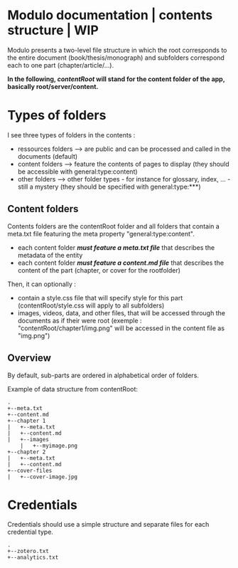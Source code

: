 Modulo documentation | contents structure | WIP
=================


Modulo presents a two-level file structure in which the root corresponds to the entire document (book/thesis/monograph) and subfolders correspond each to one part (chapter/article/...).


**In the following, *contentRoot* will stand for the content folder of the app, basically root/server/content.**

# Types of folders

I see three types of folders in the contents :
* ressources folders --> are public and can be processed and called in the documents (default)
* content folders --> feature the contents of pages to display (they should be accessible with general:type:content)
* other folders --> other folder types - for instance for glossary, index, ... - still a mystery (they should be specified with general:type:***)


## Content folders

Contents folders are the contentRoot folder and all folders that contain a meta.txt file featuring the meta property "general:type:content".

* each content folder ***must feature a meta.txt file*** that describes the metadata of the entity
* each content folder ***must feature a content.md file*** that describes the content of the part (chapter, or cover for the rootfolder)

Then, it can optionally :

* contain a style.css file that will specify style for this part (contentRoot/style.css will apply to all subfolders)
* images, videos, data, and other files, that will be accessed through the documents as if their were root (exemple : "contentRoot/chapter1/img.png" will be accessed in the content file as "img.png")

## Overview

By default, sub-parts are ordered in alphabetical order of folders.

Example of data structure from contentRoot:

```
.
+--meta.txt
+--content.md
+--chapter 1
|   +--meta.txt
|   +--content.md
|   +--images
    |   +--myimage.png
+--chapter 2
|   +--meta.txt
|   +--content.md
+--cover-files
|   +--cover-image.jpg
```

# Credentials

Credentials should use a simple structure and separate files for each credential type.

```
.
+--zotero.txt
+--analytics.txt
```
